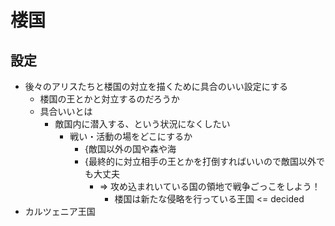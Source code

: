 # 楼国
## 設定
- 後々のアリスたちと楼国の対立を描くために具合のいい設定にする
  - 楼国の王とかと対立するのだろうか
  - 具合いいとは
    - 敵国内に潜入する、という状況になくしたい
      - 戦い・活動の場をどこにするか
        - {敵国以外の国や森や海
        - {最終的に対立相手の王とかを打倒すればいいので敵国以外でも大丈夫
          - => 攻め込まれいている国の領地で戦争ごっこをしよう！
            - 楼国は新たな侵略を行っている王国 <= decided
- カルツェニア王国
